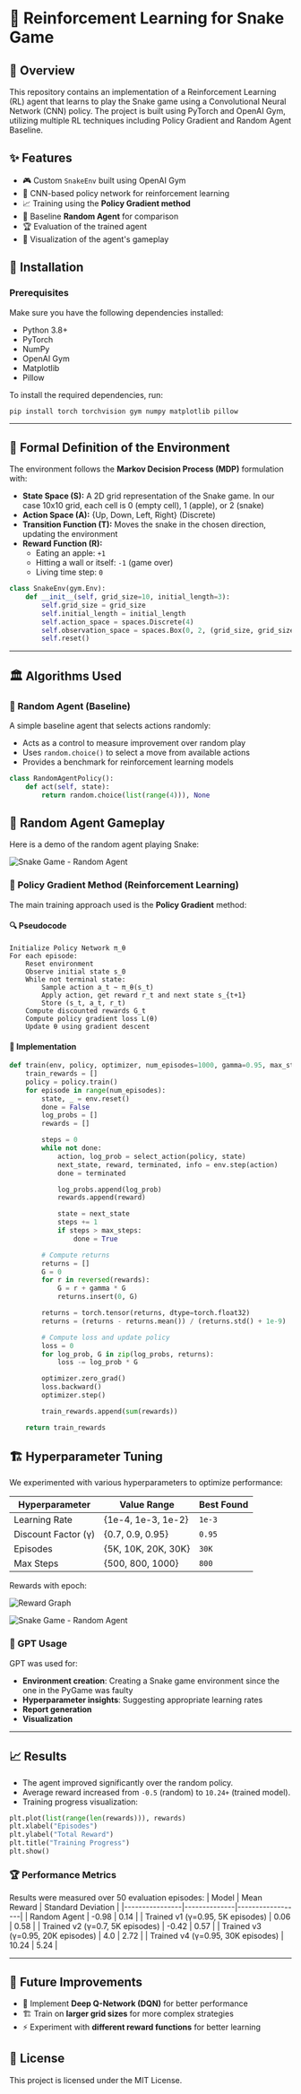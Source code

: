 # 🐍 Reinforcement Learning for Snake Game

## 📌 Overview
This repository contains an implementation of a Reinforcement Learning (RL) agent that learns to play the Snake game using a Convolutional Neural Network (CNN) policy. The project is built using PyTorch and OpenAI Gym, utilizing multiple RL techniques including Policy Gradient and Random Agent Baseline.

## ✨ Features
- 🎮 Custom `SnakeEnv` built using OpenAI Gym
- 🧠 CNN-based policy network for reinforcement learning
- 📈 Training using the **Policy Gradient method**
- 🎯 Baseline **Random Agent** for comparison
- 🏆 Evaluation of the trained agent
- 🎥 Visualization of the agent's gameplay

## 🔧 Installation
### Prerequisites
Make sure you have the following dependencies installed:
- Python 3.8+
- PyTorch
- NumPy
- OpenAI Gym
- Matplotlib
- Pillow

To install the required dependencies, run:
```bash
pip install torch torchvision gym numpy matplotlib pillow
```

---

## 📜 Formal Definition of the Environment
The environment follows the **Markov Decision Process (MDP)** formulation with:
- **State Space (S):** A 2D grid representation of the Snake game. In our case 10x10 grid, each cell is 0 (empty cell), 1 (apple), or 2 (snake)
- **Action Space (A):** {Up, Down, Left, Right} (Discrete)
- **Transition Function (T):** Moves the snake in the chosen direction, updating the environment
- **Reward Function (R):**
  - Eating an apple: `+1`
  - Hitting a wall or itself: `-1` (game over)
  - Living time step: `0`

```python
class SnakeEnv(gym.Env):
    def __init__(self, grid_size=10, initial_length=3):
        self.grid_size = grid_size
        self.initial_length = initial_length
        self.action_space = spaces.Discrete(4)
        self.observation_space = spaces.Box(0, 2, (grid_size, grid_size), dtype=np.uint8)
        self.reset()
```

---

## 🏛️ Algorithms Used
### 🎲 Random Agent (Baseline)
A simple baseline agent that selects actions randomly:
- Acts as a control to measure improvement over random play
- Uses `random.choice()` to select a move from available actions
- Provides a benchmark for reinforcement learning models

```python
class RandomAgentPolicy():
    def act(self, state):
        return random.choice(list(range(4))), None
```

## 🎥 Random Agent Gameplay
Here is a demo of the random agent playing Snake:

![Snake Game - Random Agent](assets/snake_random_agent.gif)


### 🧠 Policy Gradient Method (Reinforcement Learning)
The main training approach used is the **Policy Gradient** method:

#### 🔍 Pseudocode
```
Initialize Policy Network π_θ
For each episode:
    Reset environment
    Observe initial state s_0
    While not terminal state:
        Sample action a_t ~ π_θ(s_t)
        Apply action, get reward r_t and next state s_{t+1}
        Store (s_t, a_t, r_t)
    Compute discounted rewards G_t
    Compute policy gradient loss L(θ)
    Update θ using gradient descent
```

#### 📝 Implementation
```python
def train(env, policy, optimizer, num_episodes=1000, gamma=0.95, max_steps=800, scheduler=None):
    train_rewards = []
    policy = policy.train()
    for episode in range(num_episodes):
        state, _ = env.reset()
        done = False
        log_probs = []
        rewards = []

        steps = 0
        while not done:
            action, log_prob = select_action(policy, state)
            next_state, reward, terminated, info = env.step(action)
            done = terminated

            log_probs.append(log_prob)
            rewards.append(reward)

            state = next_state
            steps += 1
            if steps > max_steps:
                done = True

        # Compute returns
        returns = []
        G = 0
        for r in reversed(rewards):
            G = r + gamma * G
            returns.insert(0, G)

        returns = torch.tensor(returns, dtype=torch.float32)
        returns = (returns - returns.mean()) / (returns.std() + 1e-9)  # Normalize returns

        # Compute loss and update policy
        loss = 0
        for log_prob, G in zip(log_probs, returns):
            loss -= log_prob * G

        optimizer.zero_grad()
        loss.backward()
        optimizer.step()

        train_rewards.append(sum(rewards))

    return train_rewards
```
## 🏗️ Hyperparameter Tuning
We experimented with various hyperparameters to optimize performance:

| Hyperparameter | Value Range | Best Found |
|---------------|------------|------------|
| Learning Rate | {1e-4, 1e-3, 1e-2} | `1e-3` |
| Discount Factor (γ) | {0.7, 0.9, 0.95} | `0.95` |
| Episodes | {5K, 10K, 20K, 30K} | `30K` |
| Max Steps | {500, 800, 1000} | `800` |

Rewards with epoch:


![Reward Graph](assets/reward.jpg)



![Snake Game - Random Agent](assets/snake_attempt4.gif)

### 🤖 GPT Usage
GPT was used for:
- **Environment creation**: Creating a Snake game environment since the one in the PyGame was faulty
- **Hyperparameter insights**: Suggesting appropriate learning rates
- **Report generation**
- **Visualization**

---

## 📈 Results
- The agent improved significantly over the random policy.
- Average reward increased from `-0.5` (random) to `10.24+` (trained model).
- Training progress visualization:

```python
plt.plot(list(range(len(rewards))), rewards)
plt.xlabel("Episodes")
plt.ylabel("Total Reward")
plt.title("Training Progress")
plt.show()
```

### 🏆 Performance Metrics
Results were measured over 50 evaluation episodes:
| Model | Mean Reward | Standard Deviation |
|----------------|--------------|------------------|
| Random Agent | -0.98 | 0.14 |
| Trained v1 (γ=0.95, 5K episodes) | 0.06 | 0.58 |
| Trained v2 (γ=0.7, 5K episodes) | -0.42 | 0.57 |
| Trained v3 (γ=0.95, 20K episodes) | 4.0 | 2.72 |
| Trained v4 (γ=0.95, 30K episodes) | 10.24 | 5.24 |

---

## 🔮 Future Improvements
- 🚀 Implement **Deep Q-Network (DQN)** for better performance
- 🏗 Train on **larger grid sizes** for more complex strategies
- ⚡ Experiment with **different reward functions** for better learning

## 📜 License
This project is licensed under the MIT License.




